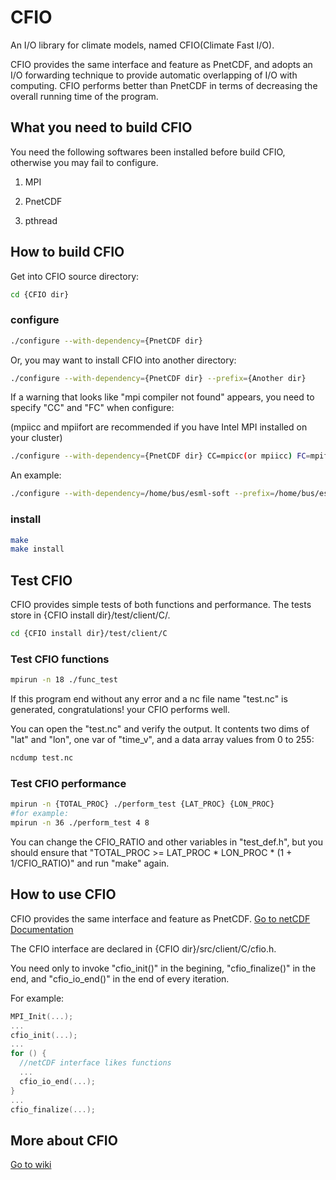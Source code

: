 CFIO
====

An I/O library for climate models, named CFIO(Climate Fast I/O).

CFIO provides the same interface and feature as PnetCDF, and adopts an I/O forwarding technique to provide automatic overlapping
of I/O with computing. CFIO performs better than PnetCDF in terms of decreasing the overall running time of the program.


What you need to build CFIO
---------------------------

You need the following softwares been installed before build CFIO, otherwise you may fail to configure.

1. MPI

2. PnetCDF

3. pthread


How to build CFIO
-----------------

Get into CFIO source directory:

```bash
cd {CFIO dir}
```

### configure ###

```bash
./configure --with-dependency={PnetCDF dir} 
```

Or, you may want to install CFIO into another directory:

```bash
./configure --with-dependency={PnetCDF dir} --prefix={Another dir} 
```

If a warning that looks like "mpi compiler not found" appears, you need to specify "CC" and "FC" when configure: 

(mpiicc and mpiifort are recommended if you have Intel MPI installed on your cluster)

```bash
./configure --with-dependency={PnetCDF dir} CC=mpicc(or mpiicc) FC=mpifort(or mpiifort)
```

An example:

```bash
./configure --with-dependency=/home/bus/esml-soft --prefix=/home/bus/esml-cfio CC=mpiicc FC=mpiifort
```

### install ###

```bash
make
make install
```

Test CFIO
---------

CFIO provides simple tests of both functions and performance. The tests store in {CFIO install dir}/test/client/C/.

```bash
cd {CFIO install dir}/test/client/C
```

### Test CFIO functions ###

```bash
mpirun -n 18 ./func_test
```

If this program end without any error and a nc file name "test.nc" is generated, congratulations! your CFIO performs well.

You can open the "test.nc" and verify the output. It contents two dims of "lat" and "lon", one var of "time_v", and a data array values from 0 to 255:

```bash
ncdump test.nc
```

### Test CFIO performance ###

```bash
mpirun -n {TOTAL_PROC} ./perform_test {LAT_PROC} {LON_PROC}
#for example:
mpirun -n 36 ./perform_test 4 8
```

You can change the CFIO_RATIO and other variables in "test_def.h", but you should ensure that "TOTAL_PROC >= LAT_PROC * LON_PROC * (1 + 1/CFIO_RATIO)" and run "make" again.


How to use CFIO
---------------

CFIO provides the same interface and feature as PnetCDF. [Go to netCDF Documentation](http://www.unidata.ucar.edu/software/netcdf/docs/index.html)

The CFIO interface are declared in {CFIO dir}/src/client/C/cfio.h.

You need only to invoke "cfio_init()" in the begining, "cfio_finalize()" in the end, and "cfio_io_end()" in the end of every iteration.

For example:

```c
MPI_Init(...);
...
cfio_init(...);
...
for () {
  //netCDF interface likes functions
  ...
  cfio_io_end(...);
}
...
cfio_finalize(...);

```

More about CFIO
---------------

[Go to wiki](https://github.com/CFIO/CFIO/wiki)


